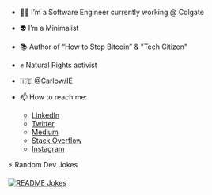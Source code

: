 
<!--
**jucasoliveira/jucasoliveira** is a ✨ _special_ ✨ repository because its `README.md` (this file) appears on your GitHub profile.

Here are some ideas to get you started:

-->

- 👨‍💻 I’m a Software Engineer currently working @ Colgate
- 👽 I’m a Minimalist
- 📚 Author of “How to Stop Bitcoin” & "Tech Citizen"
- ✊ Natural Rights activist 
- 🇮🇪 @Carlow/IE 


- 📫 How to reach me:
  - [LinkedIn](https://www.linkedin.com/in/lucas-ooliveira/)
  - [Twitter](https://twitter.com/lgrodev)
  - [Medium](https://medium.com/@jucasoliveira)
  - [Stack Overflow](https://stackoverflow.com/users/5668696/lucas-oliveira)
  - [Instagram](https://www.instagram.com/lgro.dev/)

  
:zap: Random Dev Jokes
   
   <a href="https://readme-jokes.vercel.app"><img align="center" src="https://readme-jokes.vercel.app/api?bgColor=%236C8BC9&qColor=%23ffffff&aColor=%23455A64&borderColor=%23455A64" alt="README Jokes"></a>
